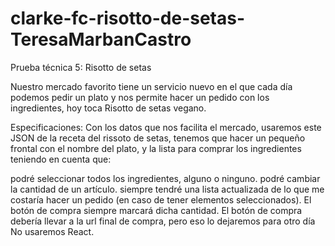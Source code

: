 # clarke-fc-risotto-de-setas-TeresaMarbanCastro
Prueba técnica 5: Risotto de setas

Nuestro mercado favorito tiene un servicio nuevo en el que cada día podemos pedir un plato y nos permite hacer un pedido con los ingredientes, hoy toca Risotto de setas vegano.

Especificaciones:
Con los datos que nos facilita el mercado, usaremos este JSON de la receta del rissoto de setas, tenemos que hacer un pequeño frontal con el nombre del plato, y la lista para comprar los ingredientes teniendo en cuenta que:

podré seleccionar todos los ingredientes, alguno o ninguno.
podré cambiar la cantidad de un artículo.
siempre tendré una lista actualizada de lo que me costaría hacer un pedido (en caso de tener elementos seleccionados).
El botón de compra siempre marcará dicha cantidad.
El botón de compra debería llevar a la url final de compra, pero eso lo dejaremos para otro día
No usaremos React.
